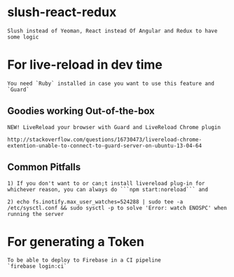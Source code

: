 # slush-react-redux
    Slush instead of Yeoman, React instead Of Angular and Redux to have some logic

# For live-reload in dev time
    You need `Ruby` installed in case you want to use this feature and `Guard`

## Goodies working Out-of-the-box
	NEW! LiveReload your browser with Guard and LiveReload Chrome plugin
	
	http://stackoverflow.com/questions/16730473/livereload-chrome-extention-unable-to-connect-to-guard-server-on-ubuntu-13-04-64
	
## Common Pitfalls
	1) If you don't want to or can;t install livereload plug-in for whichever reason, you can always do ```npm start:noreload``` and 
	
	2) echo fs.inotify.max_user_watches=524288 | sudo tee -a /etc/sysctl.conf && sudo sysctl -p to solve 'Error: watch ENOSPC' when running the server

# For generating a Token 
    To be able to deploy to Firebase in a CI pipeline
    `firebase login:ci`
